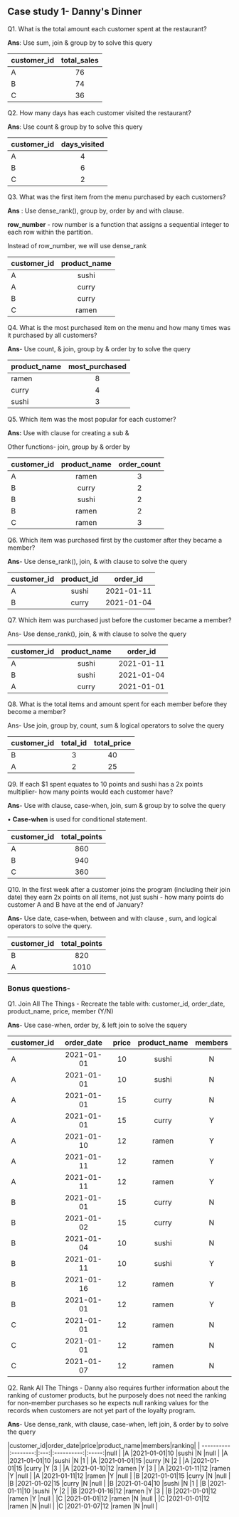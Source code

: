 ## Case study 1- Danny's Dinner

Q1. What is the total amount each customer spent at the restaurant?

**Ans**: Use sum, join & group by to solve this query

| customer_id      | total_sales   | 
| -------------    |:-------------:| 
| A                | 76            |
| B                | 74            | 
| C                | 36            | 

Q2. How many days has each customer visited the restaurant?

**Ans**: Use count & group by to solve this query

| customer_id      | days_visited  | 
| -------------    |:-------------:| 
| A                | 4             |
| B                | 6             | 
| C                | 2             | 

Q3. What was the first item from the menu purchased by each customers?

**Ans** : Use dense_rank(), group by, order by and with clause.

**row_number** - row number is a function that assigns a sequential integer to each row within the partition. 
          
Instead of row_number, we will use dense_rank

| customer_id      | product_name  | 
| -------------    |:-------------:| 
| A                | sushi         |
| A                | curry         | 
| B                | curry         | 
| C                | ramen         | 

Q4. What is the most purchased item on the menu and how many times was it purchased by all customers?

**Ans**- Use count, & join, group by & order by to solve the query

| product_name     | most_purchased| 
| -------------    |:-------------:| 
| ramen            | 8             |
| curry            | 4             | 
| sushi            | 3             | 

Q5. Which item was the most popular for each customer?

**Ans:**
Use with clause for creating a sub &

Other functions- join, group by & order by

| customer_id    | product_name  |order_count|
| -------------  |:-------------:|:---------:|
|A               | ramen         |3          |
|B               | curry         |2          |
|B               | sushi         |2          |
|B               | ramen         |2          |
|C               | ramen         |3          |

Q6. Which item was purchased first by the customer after they became a member?

**Ans**- Use dense_rank(), join, & with clause to solve the query

|customer_id| product_id |order_id  |
| ----------| :---------:|:-------: |
|A          | sushi      |2021-01-11|
|B          | curry      |2021-01-04|

Q7. Which item was purchased just before the customer became a member?

Ans- Use dense_rank(), join, & with clause to solve the query

|customer_id| product_name |order_id   |
| ----------| :-----------:|:-------:  |
|A          | sushi        |2021-01-11 |
|B          | sushi        |2021-01-04 |
|A          | curry        |2021-01-01 |

Q8. What is the total items and amount spent for each member before they become a member?

Ans- Use join, group by, count, sum & logical operators to solve the query

|customer_id| total_id   |total_price |
| ----------| :---------:|:---------: |
|B          | 3          |40          |
|A          | 2          |25          |

Q9. If each $1 spent equates to 10 points and sushi has a 2x points multiplier- how many points would each customer have?

**Ans**- Use with clause, case-when, join, sum & group by to solve the query

• **Case-when** is used for conditional statement.

|**customer_id**| **total_points** |
| --------------|:----------------:|
|A              |860               |
|B              |940               |
|C              |360               |

Q10. In the first week after a customer joins the program (including their join date) they earn 2x points on all items, not just sushi - how many points do customer A and B have at the end of January?

**Ans**- Use date, case-when, between and with clause , sum, and logical operators to solve the query.

|**customer_id**| **total_points** |
| --------------|:------------:|
|B              |820           |
|A              |1010          |


### Bonus questions-

Q1. Join All The Things - Recreate the table with: customer_id, order_date, product_name, price, member (Y/N)

**Ans**- Use case-when, order by, & left join to solve the squery

|customer_id|order_date|price|product_name|members|
| ----------|:--------:|:---:|:----------:|:-----:|
|A          |2021-01-01|10   |sushi       |N      |
|A          |2021-01-01|10   |sushi       |N      |
|A          |2021-01-01|15   |curry       |N      |
|A          |2021-01-01|15   |curry       |Y      |
|A          |2021-01-10|12   |ramen       |Y      |
|A          |2021-01-11|12   |ramen       |Y      |
|A          |2021-01-11|12   |ramen       |Y      |
|B          |2021-01-01|15   |curry       |N      |
|B          |2021-01-02|15   |curry       |N      |
|B          |2021-01-04|10   |sushi       |N      |
|B          |2021-01-11|10   |sushi       |Y      |
|B          |2021-01-16|12   |ramen       |Y      |
|B          |2021-01-01|12   |ramen       |Y      |
|C          |2021-01-01|12   |ramen       |N      |
|C          |2021-01-01|12   |ramen       |N      |
|C          |2021-01-07|12   |ramen       |N      |

Q2. Rank All The Things - Danny also requires further information about the ranking of customer products, but he purposely does not need the ranking for non-member purchases so he expects null ranking values for the records when customers are not yet part of the loyalty program.

**Ans**- Use dense_rank, with clause, case-when, left join, & order by to solve the query

|customer_id|order_date|price|product_name|members|ranking|
| ----------|:--------:|:---:|:----------:|:-----:|null   |
|A          |2021-01-01|10   |sushi       |N      |null   |
|A          |2021-01-01|10   |sushi       |N      |1      |
|A          |2021-01-01|15   |curry       |N      |2      |
|A          |2021-01-01|15   |curry       |Y      |3      |
|A          |2021-01-10|12   |ramen       |Y      |3      |
|A          |2021-01-11|12   |ramen       |Y      |null   |
|A          |2021-01-11|12   |ramen       |Y      |null   |
|B          |2021-01-01|15   |curry       |N      |null   |
|B          |2021-01-02|15   |curry       |N      |null   |
|B          |2021-01-04|10   |sushi       |N      |1      |
|B          |2021-01-11|10   |sushi       |Y      |2      |
|B          |2021-01-16|12   |ramen       |Y      |3      |
|B          |2021-01-01|12   |ramen       |Y      |null   |
|C          |2021-01-01|12   |ramen       |N      |null   |
|C          |2021-01-01|12   |ramen       |N      |null   |
|C          |2021-01-07|12   |ramen       |N      |null   |
